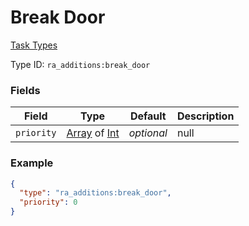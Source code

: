 # Break Door
[Task Types](../task_types.md)



Type ID: `ra_additions:break_door`
### Fields
 | Field | Type | Default | Description | 
|---|---|---|---|
 | `priority` | [Array](../data_types/array.md) of [Int](../data_types/int.md) | _optional_ | null | 

### Example
```json
{
  "type": "ra_additions:break_door",
  "priority": 0
}
```

